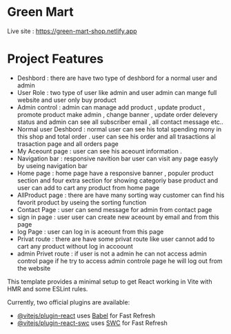 # Green Mart
Live site : https://green-mart-shop.netlify.app

# Project Features 
 - Deshbord : there are have two type of deshbord  for a normal user and admin
 - User Role : two type of user like admin and user admin can mange full website and user only buy product
 - Admin control : admin can manage add product , update product , promote product make admin , change banner , update order delevery status and admin can see all subscriber email , all contact message etc..
 - Normal user Deshbord : normal user can see his total spending mony in this shop and total order . user can see his order and all trasactions al trasaction page and all orders page
 - My Aceount page : user can see his aceount  information . 
 - Navigation bar : responsive navition bar user can visit any page easyly by useing navigation bar
 - Home page : home page have a responsive banner , populer product section and four extra section for showing categoriy base product and user can add to cart any product from home page 
 - AllProduct page : there are have many sorting way customer can  find  his favorit product by useing the sorting function
 - Contact Page : user can send message for admin from contact page
- sign in page : user user can create new aceount by email and from this page 
 - log Page : user can log in is aceount from this page
 - Privat route : there are have some privat route like user cannot add to cart any product without log in accoount
 - admin Privet route : if user is not a admin he can not access admin control page if he try to access admin controle page he will log out from the website



This template provides a minimal setup to get React working in Vite with HMR and some ESLint rules.

Currently, two official plugins are available:

- [@vitejs/plugin-react](https://github.com/vitejs/vite-plugin-react/blob/main/packages/plugin-react/README.md) uses [Babel](https://babeljs.io/) for Fast Refresh
- [@vitejs/plugin-react-swc](https://github.com/vitejs/vite-plugin-react-swc) uses [SWC](https://swc.rs/) for Fast Refresh
